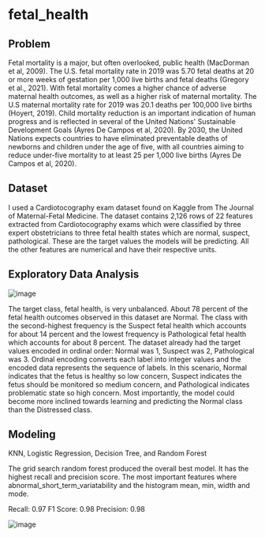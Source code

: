 # fetal_health

## Problem 
Fetal mortality is a major, but often overlooked, public health (MacDorman et al, 2009). The U.S. fetal mortality rate in 2019 was 5.70 fetal deaths at 20 or more weeks of gestation per 1,000 live births and fetal deaths (Gregory et al., 2021). With fetal mortality comes a higher chance of adverse maternal health outcomes, as well as a higher risk of maternal mortality. The U.S maternal mortality rate for 2019 was 20.1 deaths per 100,000 live births (Hoyert, 2019). Child mortality reduction is an important indication of human progress and is reflected in several of the United Nations' Sustainable Development Goals (Ayres De Campos et al, 2020). By 2030, the United Nations expects countries to have eliminated preventable deaths of newborns and children under the age of five, with all countries aiming to reduce under-five mortality to at least 25 per 1,000 live births (Ayres De Campos et al, 2020).

## Dataset
I used a Cardiotocography exam dataset found on Kaggle from The Journal of Maternal-Fetal Medicine. The dataset contains 2,126 rows of 22 features extracted from Cardiotocography exams which were classified by three expert obstetricians to three fetal health states which are normal, suspect, pathological. These are the target values the models will be predicting. All the other features are numerical and have their respective units.

## Exploratory Data Analysis

![image](https://user-images.githubusercontent.com/20906514/157557631-344376f4-c89e-44bb-9914-ffbb7d5efb62.png)

The target class, fetal health, is very unbalanced. About 78 percent of the fetal health outcomes observed in this dataset are Normal. The class with the second-highest frequency is the Suspect fetal health which accounts for about 14 percent and the lowest frequency is Pathological fetal health which accounts for about 8 percent. The dataset already had the target values encoded in ordinal order: Normal was 1, Suspect was 2, Pathological was 3. Ordinal encoding converts each label into integer values and the encoded data represents the sequence of labels. In this scenario, Normal indicates that the fetus is healthy so low concern, Suspect indicates the fetus should be monitored so medium concern, and Pathological indicates problematic state so high concern. Most importantly, the model could become more inclined towards learning and predicting the Normal class than the Distressed class.


## Modeling
KNN, Logistic Regression, Decision Tree, and Random Forest

The grid search random forest produced the overall best model. It has the highest recall and precision score. The most important features where abnormal_short_term_variatability and the histogram mean, min, width and mode. 

Recall: 0.97
F1 Score: 0.98
Precision: 0.98

![image](https://user-images.githubusercontent.com/20906514/157558430-1f8522f8-3c48-4ee8-b416-da9054a8531b.png)

